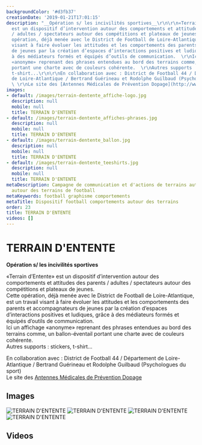 ```yaml
---
backgroundColor: '#d3fb37'
creationDate: '2019-01-21T17:01:15'
description: "__Opération s/ les incivilités sportives__\r\n\r\n«Terrain d’Entente»
  est un dispositif d’intervention autour des comportements et attitudes des parents
  / adultes / spectateurs autour des compétitions et plateaux de jeunes.  \r\nCette
  opération, déjà menée avec le District de Football de Loire-Atlantique, est un travail
  visant à faire évoluer les attitudes et les comportements des parents et accompagnateurs
  de jeunes par la création d’espaces d’interactions positives et ludiques, grâce
  à des médiateurs formés et équipés d’outils de communication.  \r\nIci un affichage
  «anonyme» reprenant des phrases entendues au bord des terrains comme, un ballon-éventail
  portant une charte avec de couleurs cohérente.  \r\nAutres supports : stickers,
  t-shirt...\r\n\r\nEn collaboration avec : District de Football 44 / Département
  de Loire-Atlantique / Bertrand Guérineau et Rodolphe Guilbaud (Psychologues du sport)
  \ \r\nLe site des [Antennes Médicales de Prévention Dopage](http://www.ampd.fr)"
images:
- default: /images/terrain-dentente_affiche-logo.jpg
  description: null
  mobile: null
  title: TERRAIN D'ENTENTE
- default: /images/terrain-dentente_affiches-phrases.jpg
  description: null
  mobile: null
  title: TERRAIN D'ENTENTE
- default: /images/terrain-dentente_ballon.jpg
  description: null
  mobile: null
  title: TERRAIN D'ENTENTE
- default: /images/terrain-dentente_teeshirts.jpg
  description: null
  mobile: null
  title: TERRAIN D'ENTENTE
metaDescription: Campagne de communication et d'actions de terrains autour des comportements
  autour des terrains de football
metaKeywords: football graphisme comportements
metaTitle: Dispositif football comportements autour des terrains
order: 23
title: TERRAIN D'ENTENTE
videos: []
---
```


# TERRAIN D'ENTENTE

__Opération s/ les incivilités sportives__

«Terrain d’Entente» est un dispositif d’intervention autour des comportements et attitudes des parents / adultes / spectateurs autour des compétitions et plateaux de jeunes.  
Cette opération, déjà menée avec le District de Football de Loire-Atlantique, est un travail visant à faire évoluer les attitudes et les comportements des parents et accompagnateurs de jeunes par la création d’espaces d’interactions positives et ludiques, grâce à des médiateurs formés et équipés d’outils de communication.  
Ici un affichage «anonyme» reprenant des phrases entendues au bord des terrains comme, un ballon-éventail portant une charte avec de couleurs cohérente.  
Autres supports : stickers, t-shirt...

En collaboration avec : District de Football 44 / Département de Loire-Atlantique / Bertrand Guérineau et Rodolphe Guilbaud (Psychologues du sport)  
Le site des [Antennes Médicales de Prévention Dopage](http://www.ampd.fr)

## Images

![TERRAIN D'ENTENTE](/images/terrain-dentente_affiche-logo.jpg)
![TERRAIN D'ENTENTE](/images/terrain-dentente_affiches-phrases.jpg)
![TERRAIN D'ENTENTE](/images/terrain-dentente_ballon.jpg)
![TERRAIN D'ENTENTE](/images/terrain-dentente_teeshirts.jpg)

## Videos